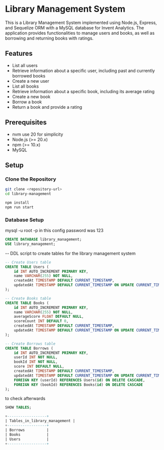 # Library Management System

This is a Library Management System implemented using Node.js, Express, and Sequelize ORM with a MySQL database for Invent Analytics. The application provides functionalities to manage users and books, as well as borrowing and returning books with ratings.

## Features

- List all users
- Retrieve information about a specific user, including past and currently borrowed books
- Create a new user
- List all books
- Retrieve information about a specific book, including its average rating
- Create a new book
- Borrow a book
- Return a book and provide a rating

## Prerequisites
- nvm use 20 for simplicity
- Node.js (>= 20.x)
- npm (>= 10.x)
- MySQL

## Setup

### Clone the Repository

```bash
git clone <repository-url>
cd library-management

npm install
npm run start
```

### Database Setup
mysql -u root -p in this config password was 123

```sql
CREATE DATABASE library_management;
USE library_management;
```

-- DDL script to create tables for the library management system
```sql
-- Create Users table
CREATE TABLE Users (
    id INT AUTO_INCREMENT PRIMARY KEY,
    name VARCHAR(255) NOT NULL,
    createdAt TIMESTAMP DEFAULT CURRENT_TIMESTAMP,
    updatedAt TIMESTAMP DEFAULT CURRENT_TIMESTAMP ON UPDATE CURRENT_TIMESTAMP
);

-- Create Books table
CREATE TABLE Books (
    id INT AUTO_INCREMENT PRIMARY KEY,
    name VARCHAR(255) NOT NULL,
    averageScore FLOAT DEFAULT NULL,
    scoreCount INT DEFAULT 0,
    createdAt TIMESTAMP DEFAULT CURRENT_TIMESTAMP,
    updatedAt TIMESTAMP DEFAULT CURRENT_TIMESTAMP ON UPDATE CURRENT_TIMESTAMP
);

-- Create Borrows table
CREATE TABLE Borrows (
    id INT AUTO_INCREMENT PRIMARY KEY,
    userId INT NOT NULL,
    bookId INT NOT NULL,
    score INT DEFAULT NULL,
    createdAt TIMESTAMP DEFAULT CURRENT_TIMESTAMP,
    updatedAt TIMESTAMP DEFAULT CURRENT_TIMESTAMP ON UPDATE CURRENT_TIMESTAMP,
    FOREIGN KEY (userId) REFERENCES Users(id) ON DELETE CASCADE,
    FOREIGN KEY (bookId) REFERENCES Books(id) ON DELETE CASCADE
);
```

to check afterwards

```sql
SHOW TABLES;

+------------------+
| Tables_in_library_management |
+------------------+
| Borrows          |
| Books            |
| Users            |
+------------------+
```
